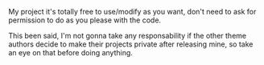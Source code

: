 My project it's totally free to use/modify as you want, don't need to ask for permission to do as you please with the code.

This been said, I'm not gonna take any responsability if the other theme authors decide to make their projects private after releasing mine, so take an eye on that before doing anything.
